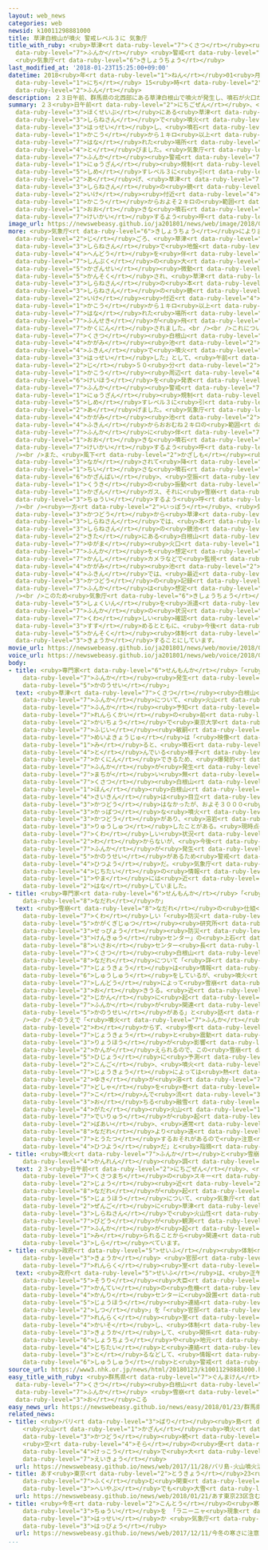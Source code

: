 ```yaml
---
layout: web_news
categories: web
newsid: k10011298881000
title: 草津白根山が噴火 警戒レベル３に 気象庁
title_with_ruby: <ruby>草津<rt data-ruby-level="7">くさつ</rt></ruby><ruby>白根山<rt data-ruby-level="3">しらねさん</rt></ruby>が<ruby>噴火<rt
  data-ruby-level="7">ふんか</rt></ruby> <ruby>警戒<rt data-ruby-level="7">けいかい</rt></ruby>レベル３に
  <ruby>気象庁<rt data-ruby-level="6">きしょうちょう</rt></ruby>
last_modified_at: '2018-01-23T15:25:00+09:00'
datetime: 2018<ruby>年<rt data-ruby-level="1">ねん</rt></ruby>01<ruby>月<rt data-ruby-level="1">がつ</rt></ruby>23<ruby>日<rt
  data-ruby-level="1">にち</rt></ruby> 15<ruby>時<rt data-ruby-level="2">じ</rt></ruby>25<ruby>分<rt
  data-ruby-level="2">ふん</rt></ruby>
description: ２３日午前、群馬県の北西部にある草津白根山で噴火が発生し、噴石が火口から１キロ以上離れた場所まで飛びました。気象庁は「噴火警戒レベル」を「入山規制」を示すレベル３に引き上げ、草津白根山の鏡池付近の火口からおよそ２キロの範囲では大きな噴石などに警戒するよう呼びかけています。
summary: ２３<ruby>日午前<rt data-ruby-level="2">にちごぜん</rt></ruby>、<ruby>群馬県<rt data-ruby-level="7">ぐんまけん</rt></ruby>の<ruby>北西部<rt
  data-ruby-level="3">ほくせいぶ</rt></ruby>にある<ruby>草津<rt data-ruby-level="7">くさつ</rt></ruby><ruby>白根山<rt
  data-ruby-level="3">しらねさん</rt></ruby>で<ruby>噴火<rt data-ruby-level="7">ふんか</rt></ruby>が<ruby>発生<rt
  data-ruby-level="3">はっせい</rt></ruby>し、<ruby>噴石<rt data-ruby-level="7">ふんせき</rt></ruby>が<ruby>火口<rt
  data-ruby-level="1">かこう</rt></ruby>から１キロ<ruby>以上<rt data-ruby-level="4">いじょう</rt></ruby><ruby>離<rt
  data-ruby-level="7">はな</rt></ruby>れた<ruby>場所<rt data-ruby-level="3">ばしょ</rt></ruby>まで<ruby>飛<rt
  data-ruby-level="4">と</rt></ruby>びました。<ruby>気象庁<rt data-ruby-level="6">きしょうちょう</rt></ruby>は「<ruby>噴火<rt
  data-ruby-level="7">ふんか</rt></ruby><ruby>警戒<rt data-ruby-level="7">けいかい</rt></ruby>レベル」を「<ruby>入山<rt
  data-ruby-level="1">にゅうざん</rt></ruby><ruby>規制<rt data-ruby-level="5">きせい</rt></ruby>」を<ruby>示<rt
  data-ruby-level="5">しめ</rt></ruby>すレベル３に<ruby>引<rt data-ruby-level="2">ひ</rt></ruby>き<ruby>上<rt
  data-ruby-level="2">あ</rt></ruby>げ、<ruby>草津<rt data-ruby-level="7">くさつ</rt></ruby><ruby>白根山<rt
  data-ruby-level="3">しらねさん</rt></ruby>の<ruby>鏡<rt data-ruby-level="4">かがみ</rt></ruby><ruby>池<rt
  data-ruby-level="2">いけ</rt></ruby><ruby>付近<rt data-ruby-level="4">ふきん</rt></ruby>の<ruby>火口<rt
  data-ruby-level="1">かこう</rt></ruby>からおよそ２キロの<ruby>範囲<rt data-ruby-level="7">はんい</rt></ruby>では<ruby>大<rt
  data-ruby-level="1">おお</rt></ruby>きな<ruby>噴石<rt data-ruby-level="7">ふんせき</rt></ruby>などに<ruby>警戒<rt
  data-ruby-level="7">けいかい</rt></ruby>するよう<ruby>呼<rt data-ruby-level="6">よ</rt></ruby>びかけています。
image_url: https://newswebeasy.github.io/ja201801/news/web/image/2018/01/23/K10011298881_1801231542_1801231607_01_03.jpg
more: <ruby>気象庁<rt data-ruby-level="6">きしょうちょう</rt></ruby>によりますと、２３<ruby>日午前<rt data-ruby-level="2">にちごぜん</rt></ruby>１０<ruby>時<rt
  data-ruby-level="2">じ</rt></ruby>ごろ、<ruby>草津<rt data-ruby-level="7">くさつ</rt></ruby><ruby>白根山<rt
  data-ruby-level="3">しらねさん</rt></ruby>で<ruby>地盤<rt data-ruby-level="7">じばん</rt></ruby>の<ruby>変動<rt
  data-ruby-level="4">へんどう</rt></ruby>を<ruby>伴<rt data-ruby-level="7">ともな</rt></ruby>う<ruby>振幅<rt
  data-ruby-level="7">しんぷく</rt></ruby>の<ruby>大<rt data-ruby-level="1">おお</rt></ruby>きな<ruby>火山性<rt
  data-ruby-level="5">かざんせい</rt></ruby><ruby>微動<rt data-ruby-level="7">びどう</rt></ruby>が<ruby>観測<rt
  data-ruby-level="5">かんそく</rt></ruby>され、<ruby>草津<rt data-ruby-level="7">くさつ</rt></ruby><ruby>白根山<rt
  data-ruby-level="3">しらねさん</rt></ruby>の<ruby>本<rt data-ruby-level="1">ほん</rt></ruby><ruby>白根山<rt
  data-ruby-level="3">しらねさん</rt></ruby>の<ruby>鏡<rt data-ruby-level="4">かがみ</rt></ruby><ruby>池<rt
  data-ruby-level="2">いけ</rt></ruby><ruby>付近<rt data-ruby-level="4">ふきん</rt></ruby>の<ruby>火口<rt
  data-ruby-level="1">かこう</rt></ruby>から１キロ<ruby>以上<rt data-ruby-level="4">いじょう</rt></ruby><ruby>離<rt
  data-ruby-level="7">はな</rt></ruby>れた<ruby>場所<rt data-ruby-level="3">ばしょ</rt></ruby>まで<ruby>噴石<rt
  data-ruby-level="7">ふんせき</rt></ruby>が<ruby>飛<rt data-ruby-level="4">と</rt></ruby>んだことが<ruby>確認<rt
  data-ruby-level="7">かくにん</rt></ruby>されました。<br /><br />これについて<ruby>気象庁<rt data-ruby-level="6">きしょうちょう</rt></ruby>は「<ruby>草津<rt
  data-ruby-level="7">くさつ</rt></ruby><ruby>白根山<rt data-ruby-level="3">しらねさん</rt></ruby>の<ruby>鏡<rt
  data-ruby-level="4">かがみ</rt></ruby><ruby>池<rt data-ruby-level="2">いけ</rt></ruby><ruby>付近<rt
  data-ruby-level="4">ふきん</rt></ruby>で<ruby>噴火<rt data-ruby-level="7">ふんか</rt></ruby>が<ruby>発生<rt
  data-ruby-level="3">はっせい</rt></ruby>した」として、<ruby>午前<rt data-ruby-level="2">ごぜん</rt></ruby>１１<ruby>時<rt
  data-ruby-level="2">じ</rt></ruby>５０<ruby>分<rt data-ruby-level="2">ふん</rt></ruby>に<ruby>火口<rt
  data-ruby-level="1">かこう</rt></ruby><ruby>周辺<rt data-ruby-level="4">しゅうへん</rt></ruby><ruby>警報<rt
  data-ruby-level="6">けいほう</rt></ruby>を<ruby>発表<rt data-ruby-level="3">はっぴょう</rt></ruby>し、<ruby>噴火<rt
  data-ruby-level="7">ふんか</rt></ruby><ruby>警戒<rt data-ruby-level="7">けいかい</rt></ruby>レベルを「<ruby>入山<rt
  data-ruby-level="1">にゅうざん</rt></ruby><ruby>規制<rt data-ruby-level="5">きせい</rt></ruby>」を<ruby>示<rt
  data-ruby-level="5">しめ</rt></ruby>すレベル３に<ruby>引<rt data-ruby-level="2">ひ</rt></ruby>き<ruby>上<rt
  data-ruby-level="2">あ</rt></ruby>げました。<ruby>気象庁<rt data-ruby-level="6">きしょうちょう</rt></ruby>は、<ruby>鏡<rt
  data-ruby-level="4">かがみ</rt></ruby><ruby>池<rt data-ruby-level="2">いけ</rt></ruby><ruby>付近<rt
  data-ruby-level="4">ふきん</rt></ruby>からおおむね２キロの<ruby>範囲<rt data-ruby-level="7">はんい</rt></ruby>では<ruby>噴火<rt
  data-ruby-level="7">ふんか</rt></ruby>に<ruby>伴<rt data-ruby-level="7">ともな</rt></ruby>う<ruby>大<rt
  data-ruby-level="1">おお</rt></ruby>きな<ruby>噴石<rt data-ruby-level="7">ふんせき</rt></ruby>に<ruby>警戒<rt
  data-ruby-level="7">けいかい</rt></ruby>するよう<ruby>呼<rt data-ruby-level="6">よ</rt></ruby>びかけています。<br
  /><br />また、<ruby>風下<rt data-ruby-level="2">かざしも</rt></ruby><ruby>側<rt data-ruby-level="4">がわ</rt></ruby>に<ruby>流<rt
  data-ruby-level="3">なが</rt></ruby>されて<ruby>降<rt data-ruby-level="6">ふ</rt></ruby>る<ruby>小<rt
  data-ruby-level="1">ちい</rt></ruby>さな<ruby>噴石<rt data-ruby-level="7">ふんせき</rt></ruby>や<ruby>火山灰<rt
  data-ruby-level="6">かざんばい</rt></ruby>、<ruby>空振<rt data-ruby-level="7">くうしん</rt></ruby>＝<ruby>空気<rt
  data-ruby-level="1">くうき</rt></ruby>の<ruby>振動<rt data-ruby-level="7">しんどう</rt></ruby>や<ruby>火山<rt
  data-ruby-level="1">かざん</rt></ruby>ガス、それに<ruby>雪崩<rt data-ruby-level="8">なだれ</rt></ruby>にも<ruby>注意<rt
  data-ruby-level="3">ちゅうい</rt></ruby>するよう<ruby>呼<rt data-ruby-level="6">よ</rt></ruby>びかけています。<br
  /><br /><ruby>一方<rt data-ruby-level="2">いっぽう</rt></ruby>、<ruby>気象庁<rt data-ruby-level="6">きしょうちょう</rt></ruby>によりますと、これまでの<ruby>活動<rt
  data-ruby-level="3">かつどう</rt></ruby>から<ruby>草津<rt data-ruby-level="7">くさつ</rt></ruby><ruby>白根山<rt
  data-ruby-level="3">しらねさん</rt></ruby>では、<ruby>本<rt data-ruby-level="1">ほん</rt></ruby><ruby>白根山<rt
  data-ruby-level="3">しらねさん</rt></ruby>の<ruby>鏡池<rt data-ruby-level="4">かがみいけ</rt></ruby>から２キロほど<ruby>北<rt
  data-ruby-level="2">きた</rt></ruby>にある<ruby>白根山<rt data-ruby-level="3">しらねさん</rt></ruby>の<ruby>湯釜<rt
  data-ruby-level="7">ゆがま</rt></ruby><ruby>火口<rt data-ruby-level="1">かこう</rt></ruby>の<ruby>噴火<rt
  data-ruby-level="7">ふんか</rt></ruby>を<ruby>想定<rt data-ruby-level="3">そうてい</rt></ruby>して<ruby>監視<rt
  data-ruby-level="7">かんし</rt></ruby>カメラなどで<ruby>監視<rt data-ruby-level="7">かんし</rt></ruby>してきましたが、<ruby>鏡<rt
  data-ruby-level="4">かがみ</rt></ruby><ruby>池<rt data-ruby-level="2">いけ</rt></ruby><ruby>付近<rt
  data-ruby-level="4">ふきん</rt></ruby>では、<ruby>最近<rt data-ruby-level="4">さいきん</rt></ruby>の<ruby>活動<rt
  data-ruby-level="3">かつどう</rt></ruby>の<ruby>記録<rt data-ruby-level="4">きろく</rt></ruby>がなかったことなどから<ruby>噴火<rt
  data-ruby-level="7">ふんか</rt></ruby>は<ruby>想定<rt data-ruby-level="3">そうてい</rt></ruby>していなかったということです。<br
  /><br />このため<ruby>気象庁<rt data-ruby-level="6">きしょうちょう</rt></ruby>は、<ruby>現地<rt data-ruby-level="5">げんち</rt></ruby>に<ruby>職員<rt
  data-ruby-level="5">しょくいん</rt></ruby>を<ruby>派遣<rt data-ruby-level="7">はけん</rt></ruby>して、<ruby>噴火<rt
  data-ruby-level="7">ふんか</rt></ruby>の<ruby>状況<rt data-ruby-level="7">じょうきょう</rt></ruby>などの<ruby>詳<rt
  data-ruby-level="7">くわ</rt></ruby>しい<ruby>確認<rt data-ruby-level="7">かくにん</rt></ruby>を<ruby>進<rt
  data-ruby-level="3">すす</rt></ruby>めるとともに、<ruby>今後<rt data-ruby-level="2">こんご</rt></ruby>、<ruby>観測<rt
  data-ruby-level="5">かんそく</rt></ruby><ruby>体制<rt data-ruby-level="5">たいせい</rt></ruby>を<ruby>強化<rt
  data-ruby-level="3">きょうか</rt></ruby>することにしています。
movie_url: https://newswebeasy.github.io/ja201801/news/web/movie/2018/01/23/k10011298881_201801231545_201801231607.mp4
voice_url: https://newswebeasy.github.io/ja201801/news/web/voice/2018/01/23/k10011298881_201801231545_201801231607.mp3
body:
- title: <ruby>専門家<rt data-ruby-level="6">せんもんか</rt></ruby>「<ruby>今後<rt data-ruby-level="2">こんご</rt></ruby>も<ruby>噴火<rt
    data-ruby-level="7">ふんか</rt></ruby><ruby>発生<rt data-ruby-level="3">はっせい</rt></ruby>の<ruby>可能性<rt
    data-ruby-level="5">かのうせい</rt></ruby>」
  text: <ruby>草津<rt data-ruby-level="7">くさつ</rt></ruby><ruby>白根山<rt data-ruby-level="3">しらねさん</rt></ruby>の<ruby>噴火<rt
    data-ruby-level="7">ふんか</rt></ruby>について、<ruby>火山<rt data-ruby-level="1">かざん</rt></ruby><ruby>噴火<rt
    data-ruby-level="7">ふんか</rt></ruby><ruby>予知<rt data-ruby-level="3">よち</rt></ruby><ruby>連絡会<rt
    data-ruby-level="7">れんらくかい</rt></ruby>の<ruby>前<rt data-ruby-level="2">まえ</rt></ruby>の<ruby>会長<rt
    data-ruby-level="2">かいちょう</rt></ruby>で<ruby>東京大学<rt data-ruby-level="2">とうきょうだいがく</rt></ruby>の<ruby>藤井<rt
    data-ruby-level="7">ふじい</rt></ruby><ruby>敏嗣<rt data-ruby-level="8">としつぐ</rt></ruby><ruby>名誉教授<rt
    data-ruby-level="7">めいよきょうじゅ</rt></ruby>は「<ruby>映像<rt data-ruby-level="6">えいぞう</rt></ruby>を<ruby>見<rt
    data-ruby-level="1">み</rt></ruby>ると、<ruby>噴石<rt data-ruby-level="7">ふんせき</rt></ruby>が<ruby>飛<rt
    data-ruby-level="4">と</rt></ruby>んでいる<ruby>様子<rt data-ruby-level="3">ようす</rt></ruby>が<ruby>確認<rt
    data-ruby-level="7">かくにん</rt></ruby>できるため、<ruby>爆発的<rt data-ruby-level="7">ばくはつてき</rt></ruby>な<ruby>噴火<rt
    data-ruby-level="7">ふんか</rt></ruby>が<ruby>発生<rt data-ruby-level="3">はっせい</rt></ruby>したのは<ruby>間違<rt
    data-ruby-level="7">まちが</rt></ruby>い<ruby>無<rt data-ruby-level="4">な</rt></ruby>い。<ruby>草津<rt
    data-ruby-level="7">くさつ</rt></ruby><ruby>白根山<rt data-ruby-level="3">しらねさん</rt></ruby>の<ruby>本<rt
    data-ruby-level="1">ほん</rt></ruby><ruby>白根山<rt data-ruby-level="3">しらねさん</rt></ruby>では、<ruby>最近<rt
    data-ruby-level="4">さいきん</rt></ruby>は<ruby>目立<rt data-ruby-level="1">めだ</rt></ruby>った<ruby>活動<rt
    data-ruby-level="3">かつどう</rt></ruby>はなかったが、およそ３０００<ruby>年前<rt data-ruby-level="2">ねんまえ</rt></ruby>には<ruby>活発<rt
    data-ruby-level="3">かっぱつ</rt></ruby>な<ruby>噴火<rt data-ruby-level="7">ふんか</rt></ruby><ruby>活動<rt
    data-ruby-level="3">かつどう</rt></ruby>があり、<ruby>溶岩<rt data-ruby-level="7">ようがん</rt></ruby>が<ruby>流出<rt
    data-ruby-level="3">りゅうしゅつ</rt></ruby>したことがある。<ruby>現時点<rt data-ruby-level="5">げんじてん</rt></ruby>では、<ruby>詳<rt
    data-ruby-level="7">くわ</rt></ruby>しい<ruby>状況<rt data-ruby-level="7">じょうきょう</rt></ruby>が<ruby>分<rt
    data-ruby-level="2">わ</rt></ruby>からないが、<ruby>今後<rt data-ruby-level="2">こんご</rt></ruby>も、<ruby>噴火<rt
    data-ruby-level="7">ふんか</rt></ruby>が<ruby>発生<rt data-ruby-level="3">はっせい</rt></ruby>する<ruby>可能性<rt
    data-ruby-level="5">かのうせい</rt></ruby>があるため<ruby>警戒<rt data-ruby-level="7">けいかい</rt></ruby>が<ruby>必要<rt
    data-ruby-level="4">ひつよう</rt></ruby>だ。<ruby>気象庁<rt data-ruby-level="6">きしょうちょう</rt></ruby>や<ruby>自治体<rt
    data-ruby-level="4">じちたい</rt></ruby>の<ruby>情報<rt data-ruby-level="5">じょうほう</rt></ruby>にしたがって、<ruby>山<rt
    data-ruby-level="1">やま</rt></ruby>には<ruby>近<rt data-ruby-level="2">ちか</rt></ruby>づかないでほしい」と<ruby>話<rt
    data-ruby-level="2">はな</rt></ruby>していました。
- title: <ruby>専門家<rt data-ruby-level="6">せんもんか</rt></ruby>「<ruby>振動<rt data-ruby-level="7">しんどう</rt></ruby>で<ruby>雪崩<rt
    data-ruby-level="8">なだれ</rt></ruby>か」
  text: <ruby>雪崩<rt data-ruby-level="8">なだれ</rt></ruby>の<ruby>仕組<rt data-ruby-level="3">しく</rt></ruby>みに<ruby>詳<rt
    data-ruby-level="7">くわ</rt></ruby>しい「<ruby>防災<rt data-ruby-level="5">ぼうさい</rt></ruby><ruby>科学技術<rt
    data-ruby-level="5">かがくぎじゅつ</rt></ruby><ruby>研究所<rt data-ruby-level="3">けんきゅうじょ</rt></ruby><ruby>雪氷<rt
    data-ruby-level="3">せっぴょう</rt></ruby><ruby>防災<rt data-ruby-level="5">ぼうさい</rt></ruby><ruby>研究<rt
    data-ruby-level="3">けんきゅう</rt></ruby>センター」の<ruby>上石<rt data-ruby-level="1">あげいし</rt></ruby><ruby>勲<rt
    data-ruby-level="8">いさお</rt></ruby>センター<ruby>長<rt data-ruby-level="2">ちょう</rt></ruby>は、<ruby>草津<rt
    data-ruby-level="7">くさつ</rt></ruby><ruby>白根山<rt data-ruby-level="3">しらねさん</rt></ruby>で<ruby>雪崩<rt
    data-ruby-level="8">なだれ</rt></ruby>について「<ruby>詳<rt data-ruby-level="7">くわ</rt></ruby>しい<ruby>状況<rt
    data-ruby-level="7">じょうきょう</rt></ruby>は<ruby>情報<rt data-ruby-level="5">じょうほう</rt></ruby><ruby>収集<rt
    data-ruby-level="6">しゅうしゅう</rt></ruby>をしているが、<ruby>噴火<rt data-ruby-level="7">ふんか</rt></ruby>の<ruby>振動<rt
    data-ruby-level="7">しんどう</rt></ruby>によって<ruby>雪崩<rt data-ruby-level="8">なだれ</rt></ruby>が<ruby>起<rt
    data-ruby-level="3">お</rt></ruby>きうる。<ruby>近<rt data-ruby-level="2">ちか</rt></ruby>い<ruby>時間<rt
    data-ruby-level="2">じかん</rt></ruby>に<ruby>起<rt data-ruby-level="3">お</rt></ruby>きているので<ruby>噴火<rt
    data-ruby-level="7">ふんか</rt></ruby>が<ruby>関連<rt data-ruby-level="4">かんれん</rt></ruby>している<ruby>可能性<rt
    data-ruby-level="5">かのうせい</rt></ruby>がある」と<ruby>話<rt data-ruby-level="2">はな</rt></ruby>していました。<br
    /><br />そのうえで「<ruby>噴火<rt data-ruby-level="7">ふんか</rt></ruby>がいつあるか<ruby>分<rt
    data-ruby-level="2">わ</rt></ruby>からず、<ruby>雪<rt data-ruby-level="2">ゆき</rt></ruby>の<ruby>状況<rt
    data-ruby-level="7">じょうきょう</rt></ruby>と<ruby>震動<rt data-ruby-level="7">しんどう</rt></ruby>の<ruby>両方<rt
    data-ruby-level="3">りょうほう</rt></ruby>が<ruby>影響<rt data-ruby-level="7">えいきょう</rt></ruby>したと<ruby>考<rt
    data-ruby-level="2">かんが</rt></ruby>えられるので、この<ruby>雪崩<rt data-ruby-level="8">なだれ</rt></ruby>は<ruby>非常<rt
    data-ruby-level="5">ひじょう</rt></ruby>に<ruby>予測<rt data-ruby-level="5">よそく</rt></ruby>しづらい。<ruby>今後<rt
    data-ruby-level="2">こんご</rt></ruby>、<ruby>噴火<rt data-ruby-level="7">ふんか</rt></ruby>の<ruby>状況<rt
    data-ruby-level="7">じょうきょう</rt></ruby>によっては<ruby>熱<rt data-ruby-level="4">ねつ</rt></ruby>で<ruby>雪<rt
    data-ruby-level="2">ゆき</rt></ruby>が<ruby>溶<rt data-ruby-level="7">と</rt></ruby>け、<ruby>土砂<rt
    data-ruby-level="7">どしゃ</rt></ruby>を<ruby>巻<rt data-ruby-level="7">ま</rt></ruby>き<ruby>込<rt
    data-ruby-level="7">こ</rt></ruby>んで<ruby>流<rt data-ruby-level="3">なが</rt></ruby>れ<ruby>落<rt
    data-ruby-level="3">お</rt></ruby>ちる<ruby>融雪<rt data-ruby-level="7">ゆうせつ</rt></ruby><ruby>型<rt
    data-ruby-level="4">がた</rt></ruby><ruby>火山<rt data-ruby-level="1">かざん</rt></ruby><ruby>泥流<rt
    data-ruby-level="7">でいりゅう</rt></ruby>が<ruby>起<rt data-ruby-level="3">お</rt></ruby>きるおそれもある。その<ruby>場合<rt
    data-ruby-level="2">ばあい</rt></ruby>、<ruby>通常<rt data-ruby-level="5">つうじょう</rt></ruby>の<ruby>雪崩<rt
    data-ruby-level="8">なだれ</rt></ruby>より<ruby>遠<rt data-ruby-level="2">とお</rt></ruby>くまで<ruby>到達<rt
    data-ruby-level="7">とうたつ</rt></ruby>するおそれがあるので<ruby>注意<rt data-ruby-level="3">ちゅうい</rt></ruby>が<ruby>必要<rt
    data-ruby-level="4">ひつよう</rt></ruby>だ」と<ruby>指摘<rt data-ruby-level="7">してき</rt></ruby>しています。
- title: <ruby>噴火<rt data-ruby-level="7">ふんか</rt></ruby>と<ruby>雪崩<rt data-ruby-level="8">なだれ</rt></ruby>の<ruby>関連<rt
    data-ruby-level="4">かんれん</rt></ruby><ruby>調<rt data-ruby-level="3">しら</rt></ruby>べる
  text: ２３<ruby>日午前<rt data-ruby-level="2">にちごぜん</rt></ruby>、<ruby>群馬県<rt data-ruby-level="7">ぐんまけん</rt></ruby><ruby>草津町<rt
    data-ruby-level="7">くさつまち</rt></ruby>の<ruby>スキー<rt data-ruby-level="2">すきー</rt></ruby><ruby>場<rt
    data-ruby-level="2">じょう</rt></ruby><ruby>近<rt data-ruby-level="2">ちか</rt></ruby>くで<ruby>雪崩<rt
    data-ruby-level="8">なだれ</rt></ruby>が<ruby>起<rt data-ruby-level="3">お</rt></ruby>きたという<ruby>情報<rt
    data-ruby-level="5">じょうほう</rt></ruby>について、<ruby>気象庁<rt data-ruby-level="6">きしょうちょう</rt></ruby>はこの<ruby>前後<rt
    data-ruby-level="2">ぜんご</rt></ruby>に<ruby>草津<rt data-ruby-level="7">くさつ</rt></ruby><ruby>白根山<rt
    data-ruby-level="3">しらねさん</rt></ruby>で<ruby>火山性<rt data-ruby-level="5">かざんせい</rt></ruby><ruby>微動<rt
    data-ruby-level="7">びどう</rt></ruby>が<ruby>観測<rt data-ruby-level="5">かんそく</rt></ruby>されるなど、<ruby>噴火<rt
    data-ruby-level="7">ふんか</rt></ruby>が<ruby>起<rt data-ruby-level="3">お</rt></ruby>きたと<ruby>見<rt
    data-ruby-level="1">み</rt></ruby>られることから<ruby>関連<rt data-ruby-level="4">かんれん</rt></ruby>を<ruby>調<rt
    data-ruby-level="3">しら</rt></ruby>べています。
- title: <ruby>政府<rt data-ruby-level="5">せいふ</rt></ruby><ruby>体制<rt data-ruby-level="5">たいせい</rt></ruby><ruby>強化<rt
    data-ruby-level="3">きょうか</rt></ruby> <ruby>官邸<rt data-ruby-level="7">かんてい</rt></ruby><ruby>連絡<rt
    data-ruby-level="7">れんらく</rt></ruby><ruby>室<rt data-ruby-level="2">しつ</rt></ruby>に
  text: <ruby>政府<rt data-ruby-level="5">せいふ</rt></ruby>は、<ruby>正午<rt data-ruby-level="2">しょうご</rt></ruby>すぎ、<ruby>総理<rt
    data-ruby-level="5">そうり</rt></ruby><ruby>大臣<rt data-ruby-level="4">だいじん</rt></ruby><ruby>官邸<rt
    data-ruby-level="7">かんてい</rt></ruby>の<ruby>危機<rt data-ruby-level="6">きき</rt></ruby><ruby>管理<rt
    data-ruby-level="4">かんり</rt></ruby>センターに<ruby>設置<rt data-ruby-level="5">せっち</rt></ruby>した「<ruby>情報<rt
    data-ruby-level="5">じょうほう</rt></ruby><ruby>連絡<rt data-ruby-level="7">れんらく</rt></ruby><ruby>室<rt
    data-ruby-level="2">しつ</rt></ruby>」を「<ruby>官邸<rt data-ruby-level="7">かんてい</rt></ruby><ruby>連絡<rt
    data-ruby-level="7">れんらく</rt></ruby><ruby>室<rt data-ruby-level="2">しつ</rt></ruby>」に<ruby>改組<rt
    data-ruby-level="4">かいそ</rt></ruby>し、<ruby>体制<rt data-ruby-level="5">たいせい</rt></ruby>を<ruby>強化<rt
    data-ruby-level="3">きょうか</rt></ruby>して、<ruby>関係<rt data-ruby-level="4">かんけい</rt></ruby><ruby>省庁<rt
    data-ruby-level="6">しょうちょう</rt></ruby>や<ruby>地元<rt data-ruby-level="2">じもと</rt></ruby><ruby>自治体<rt
    data-ruby-level="4">じちたい</rt></ruby>と<ruby>連絡<rt data-ruby-level="7">れんらく</rt></ruby>を<ruby>取<rt
    data-ruby-level="3">と</rt></ruby>るなどして、<ruby>情報<rt data-ruby-level="5">じょうほう</rt></ruby><ruby>収集<rt
    data-ruby-level="6">しゅうしゅう</rt></ruby>と<ruby>警戒<rt data-ruby-level="7">けいかい</rt></ruby>にあたっています。
source_url: https://www3.nhk.or.jp/news/html/20180123/k10011298881000.html
easy_title_with_ruby: <ruby>群馬県<rt data-ruby-level="7">ぐんまけん</rt></ruby>にある<ruby>草津<rt
  data-ruby-level="7">くさつ</rt></ruby><ruby>白根山<rt data-ruby-level="3">しらねさん</rt></ruby>が<ruby>噴火<rt
  data-ruby-level="7">ふんか</rt></ruby> <ruby>雪崩<rt data-ruby-level="8">なだれ</rt></ruby>も<ruby>起<rt
  data-ruby-level="3">お</rt></ruby>こる
easy_news_url: https://newswebeasy.github.io/news/easy/2018/01/23/群馬県にある草津白根山が噴火-雪崩も起こる
related_news:
- title: <ruby>バリ<rt data-ruby-level="3">ばり</rt></ruby><ruby>島<rt data-ruby-level="3">とう</rt></ruby>
    <ruby>火山<rt data-ruby-level="1">かざん</rt></ruby><ruby>噴火<rt data-ruby-level="7">ふんか</rt></ruby><ruby>活動<rt
    data-ruby-level="3">かつどう</rt></ruby><ruby>続<rt data-ruby-level="4">つづ</rt></ruby>く
    <ruby>空<rt data-ruby-level="4">そら</rt></ruby>の<ruby>便<rt data-ruby-level="4">びん</rt></ruby><ruby>欠航<rt
    data-ruby-level="4">けっこう</rt></ruby>で<ruby>大<rt data-ruby-level="1">おお</rt></ruby>きな<ruby>影響<rt
    data-ruby-level="7">えいきょう</rt></ruby>
  url: https://newswebeasy.github.io/news/web/2017/11/28/バリ島-火山噴火活動続く-空の便欠航で大きな影響
- title: あす<ruby>東京<rt data-ruby-level="2">とうきょう</rt></ruby>23<ruby>区<rt data-ruby-level="3">く</rt></ruby><ruby>含<rt
    data-ruby-level="7">ふく</rt></ruby>む<ruby>関東<rt data-ruby-level="4">かんとう</rt></ruby><ruby>平野部<rt
    data-ruby-level="3">へいやぶ</rt></ruby>でも<ruby>大雪<rt data-ruby-level="2">おおゆき</rt></ruby>のおそれ
  url: https://newswebeasy.github.io/news/web/2018/01/21/あす東京23区含む関東平野部でも大雪のおそれ
- title: <ruby>今冬<rt data-ruby-level="2">こんとう</rt></ruby>の<ruby>寒<rt data-ruby-level="3">さむ</rt></ruby>さに<ruby>注意<rt
    data-ruby-level="3">ちゅうい</rt></ruby>を 「ラニーニャ<ruby>現象<rt data-ruby-level="5">げんしょう</rt></ruby>」<ruby>発生<rt
    data-ruby-level="3">はっせい</rt></ruby>か <ruby>気象庁<rt data-ruby-level="6">きしょうちょう</rt></ruby><ruby>発表<rt
    data-ruby-level="3">はっぴょう</rt></ruby>
  url: https://newswebeasy.github.io/news/web/2017/12/11/今冬の寒さに注意を-ラニーニャ現象発生か-気象庁発表
...
```

